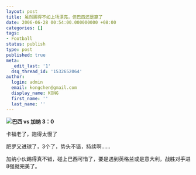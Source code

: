 ```yaml
---
layout: post
title: 虽然踢得不如上场漂亮，但巴西还是赢了
date: 2006-06-28 00:54:00.000000000 +08:00
categories: []
tags:
- Football
status: publish
type: post
published: true
meta:
  _edit_last: '1'
  dsq_thread_id: '1532652064'
author:
  login: admin
  email: kongchen@gmail.com
  display_name: KONG
  first_name: ''
  last_name: ''
---
```

**![](assets/soccerball.gif)巴西 vs 加纳 3：0**

卡福老了，跑得太慢了

肥罗又进球了，3个了，势头不错，持续啊......

加纳小伙踢得真不错，碰上巴西可惜了，要是遇到英格兰或是意大利，战胜对手进8强就完美了。